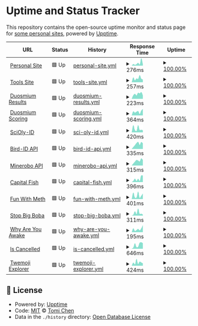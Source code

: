 # Uptime and Status Tracker

This repository contains the open-source uptime monitor and status page for [some personal sites](https://tomichen.com/), powered by [Upptime](https://github.com/upptime/upptime).

<!--start: status pages-->
<!-- This summary is generated by Upptime (https://github.com/upptime/upptime) -->
<!-- Do not edit this manually, your changes will be overwritten -->
<!-- prettier-ignore -->
| URL | Status | History | Response Time | Uptime |
| --- | ------ | ------- | ------------- | ------ |
| <img alt="" src="https://icons.duckduckgo.com/ip3/tomichen.com.ico" height="13"> [Personal Site](https://tomichen.com/) | 🟩 Up | [personal-site.yml](https://github.com/tctree333/status/commits/HEAD/history/personal-site.yml) | <details><summary><img alt="Response time graph" src="./graphs/personal-site/response-time-week.png" height="20"> 276ms</summary><br><a href="https://status.tomichen.com/history/personal-site"><img alt="Response time 179" src="https://img.shields.io/endpoint?url=https%3A%2F%2Fraw.githubusercontent.com%2Ftctree333%2Fstatus%2FHEAD%2Fapi%2Fpersonal-site%2Fresponse-time.json"></a><br><a href="https://status.tomichen.com/history/personal-site"><img alt="24-hour response time 160" src="https://img.shields.io/endpoint?url=https%3A%2F%2Fraw.githubusercontent.com%2Ftctree333%2Fstatus%2FHEAD%2Fapi%2Fpersonal-site%2Fresponse-time-day.json"></a><br><a href="https://status.tomichen.com/history/personal-site"><img alt="7-day response time 276" src="https://img.shields.io/endpoint?url=https%3A%2F%2Fraw.githubusercontent.com%2Ftctree333%2Fstatus%2FHEAD%2Fapi%2Fpersonal-site%2Fresponse-time-week.json"></a><br><a href="https://status.tomichen.com/history/personal-site"><img alt="30-day response time 195" src="https://img.shields.io/endpoint?url=https%3A%2F%2Fraw.githubusercontent.com%2Ftctree333%2Fstatus%2FHEAD%2Fapi%2Fpersonal-site%2Fresponse-time-month.json"></a><br><a href="https://status.tomichen.com/history/personal-site"><img alt="1-year response time 185" src="https://img.shields.io/endpoint?url=https%3A%2F%2Fraw.githubusercontent.com%2Ftctree333%2Fstatus%2FHEAD%2Fapi%2Fpersonal-site%2Fresponse-time-year.json"></a></details> | <details><summary><a href="https://status.tomichen.com/history/personal-site">100.00%</a></summary><a href="https://status.tomichen.com/history/personal-site"><img alt="All-time uptime 97.95%" src="https://img.shields.io/endpoint?url=https%3A%2F%2Fraw.githubusercontent.com%2Ftctree333%2Fstatus%2FHEAD%2Fapi%2Fpersonal-site%2Fuptime.json"></a><br><a href="https://status.tomichen.com/history/personal-site"><img alt="24-hour uptime 100.00%" src="https://img.shields.io/endpoint?url=https%3A%2F%2Fraw.githubusercontent.com%2Ftctree333%2Fstatus%2FHEAD%2Fapi%2Fpersonal-site%2Fuptime-day.json"></a><br><a href="https://status.tomichen.com/history/personal-site"><img alt="7-day uptime 100.00%" src="https://img.shields.io/endpoint?url=https%3A%2F%2Fraw.githubusercontent.com%2Ftctree333%2Fstatus%2FHEAD%2Fapi%2Fpersonal-site%2Fuptime-week.json"></a><br><a href="https://status.tomichen.com/history/personal-site"><img alt="30-day uptime 100.00%" src="https://img.shields.io/endpoint?url=https%3A%2F%2Fraw.githubusercontent.com%2Ftctree333%2Fstatus%2FHEAD%2Fapi%2Fpersonal-site%2Fuptime-month.json"></a><br><a href="https://status.tomichen.com/history/personal-site"><img alt="1-year uptime 99.99%" src="https://img.shields.io/endpoint?url=https%3A%2F%2Fraw.githubusercontent.com%2Ftctree333%2Fstatus%2FHEAD%2Fapi%2Fpersonal-site%2Fuptime-year.json"></a></details>
| <img alt="" src="https://icons.duckduckgo.com/ip3/tools.tomichen.com.ico" height="13"> [Tools Site](https://tools.tomichen.com/) | 🟩 Up | [tools-site.yml](https://github.com/tctree333/status/commits/HEAD/history/tools-site.yml) | <details><summary><img alt="Response time graph" src="./graphs/tools-site/response-time-week.png" height="20"> 257ms</summary><br><a href="https://status.tomichen.com/history/tools-site"><img alt="Response time 249" src="https://img.shields.io/endpoint?url=https%3A%2F%2Fraw.githubusercontent.com%2Ftctree333%2Fstatus%2FHEAD%2Fapi%2Ftools-site%2Fresponse-time.json"></a><br><a href="https://status.tomichen.com/history/tools-site"><img alt="24-hour response time 181" src="https://img.shields.io/endpoint?url=https%3A%2F%2Fraw.githubusercontent.com%2Ftctree333%2Fstatus%2FHEAD%2Fapi%2Ftools-site%2Fresponse-time-day.json"></a><br><a href="https://status.tomichen.com/history/tools-site"><img alt="7-day response time 257" src="https://img.shields.io/endpoint?url=https%3A%2F%2Fraw.githubusercontent.com%2Ftctree333%2Fstatus%2FHEAD%2Fapi%2Ftools-site%2Fresponse-time-week.json"></a><br><a href="https://status.tomichen.com/history/tools-site"><img alt="30-day response time 254" src="https://img.shields.io/endpoint?url=https%3A%2F%2Fraw.githubusercontent.com%2Ftctree333%2Fstatus%2FHEAD%2Fapi%2Ftools-site%2Fresponse-time-month.json"></a><br><a href="https://status.tomichen.com/history/tools-site"><img alt="1-year response time 248" src="https://img.shields.io/endpoint?url=https%3A%2F%2Fraw.githubusercontent.com%2Ftctree333%2Fstatus%2FHEAD%2Fapi%2Ftools-site%2Fresponse-time-year.json"></a></details> | <details><summary><a href="https://status.tomichen.com/history/tools-site">100.00%</a></summary><a href="https://status.tomichen.com/history/tools-site"><img alt="All-time uptime 98.69%" src="https://img.shields.io/endpoint?url=https%3A%2F%2Fraw.githubusercontent.com%2Ftctree333%2Fstatus%2FHEAD%2Fapi%2Ftools-site%2Fuptime.json"></a><br><a href="https://status.tomichen.com/history/tools-site"><img alt="24-hour uptime 100.00%" src="https://img.shields.io/endpoint?url=https%3A%2F%2Fraw.githubusercontent.com%2Ftctree333%2Fstatus%2FHEAD%2Fapi%2Ftools-site%2Fuptime-day.json"></a><br><a href="https://status.tomichen.com/history/tools-site"><img alt="7-day uptime 100.00%" src="https://img.shields.io/endpoint?url=https%3A%2F%2Fraw.githubusercontent.com%2Ftctree333%2Fstatus%2FHEAD%2Fapi%2Ftools-site%2Fuptime-week.json"></a><br><a href="https://status.tomichen.com/history/tools-site"><img alt="30-day uptime 100.00%" src="https://img.shields.io/endpoint?url=https%3A%2F%2Fraw.githubusercontent.com%2Ftctree333%2Fstatus%2FHEAD%2Fapi%2Ftools-site%2Fuptime-month.json"></a><br><a href="https://status.tomichen.com/history/tools-site"><img alt="1-year uptime 99.98%" src="https://img.shields.io/endpoint?url=https%3A%2F%2Fraw.githubusercontent.com%2Ftctree333%2Fstatus%2FHEAD%2Fapi%2Ftools-site%2Fuptime-year.json"></a></details>
| <img alt="" src="https://icons.duckduckgo.com/ip3/www.duosmium.org.ico" height="13"> [Duosmium Results](https://www.duosmium.org/results/) | 🟩 Up | [duosmium-results.yml](https://github.com/tctree333/status/commits/HEAD/history/duosmium-results.yml) | <details><summary><img alt="Response time graph" src="./graphs/duosmium-results/response-time-week.png" height="20"> 223ms</summary><br><a href="https://status.tomichen.com/history/duosmium-results"><img alt="Response time 257" src="https://img.shields.io/endpoint?url=https%3A%2F%2Fraw.githubusercontent.com%2Ftctree333%2Fstatus%2FHEAD%2Fapi%2Fduosmium-results%2Fresponse-time.json"></a><br><a href="https://status.tomichen.com/history/duosmium-results"><img alt="24-hour response time 157" src="https://img.shields.io/endpoint?url=https%3A%2F%2Fraw.githubusercontent.com%2Ftctree333%2Fstatus%2FHEAD%2Fapi%2Fduosmium-results%2Fresponse-time-day.json"></a><br><a href="https://status.tomichen.com/history/duosmium-results"><img alt="7-day response time 223" src="https://img.shields.io/endpoint?url=https%3A%2F%2Fraw.githubusercontent.com%2Ftctree333%2Fstatus%2FHEAD%2Fapi%2Fduosmium-results%2Fresponse-time-week.json"></a><br><a href="https://status.tomichen.com/history/duosmium-results"><img alt="30-day response time 219" src="https://img.shields.io/endpoint?url=https%3A%2F%2Fraw.githubusercontent.com%2Ftctree333%2Fstatus%2FHEAD%2Fapi%2Fduosmium-results%2Fresponse-time-month.json"></a><br><a href="https://status.tomichen.com/history/duosmium-results"><img alt="1-year response time 260" src="https://img.shields.io/endpoint?url=https%3A%2F%2Fraw.githubusercontent.com%2Ftctree333%2Fstatus%2FHEAD%2Fapi%2Fduosmium-results%2Fresponse-time-year.json"></a></details> | <details><summary><a href="https://status.tomichen.com/history/duosmium-results">100.00%</a></summary><a href="https://status.tomichen.com/history/duosmium-results"><img alt="All-time uptime 97.94%" src="https://img.shields.io/endpoint?url=https%3A%2F%2Fraw.githubusercontent.com%2Ftctree333%2Fstatus%2FHEAD%2Fapi%2Fduosmium-results%2Fuptime.json"></a><br><a href="https://status.tomichen.com/history/duosmium-results"><img alt="24-hour uptime 100.00%" src="https://img.shields.io/endpoint?url=https%3A%2F%2Fraw.githubusercontent.com%2Ftctree333%2Fstatus%2FHEAD%2Fapi%2Fduosmium-results%2Fuptime-day.json"></a><br><a href="https://status.tomichen.com/history/duosmium-results"><img alt="7-day uptime 100.00%" src="https://img.shields.io/endpoint?url=https%3A%2F%2Fraw.githubusercontent.com%2Ftctree333%2Fstatus%2FHEAD%2Fapi%2Fduosmium-results%2Fuptime-week.json"></a><br><a href="https://status.tomichen.com/history/duosmium-results"><img alt="30-day uptime 100.00%" src="https://img.shields.io/endpoint?url=https%3A%2F%2Fraw.githubusercontent.com%2Ftctree333%2Fstatus%2FHEAD%2Fapi%2Fduosmium-results%2Fuptime-month.json"></a><br><a href="https://status.tomichen.com/history/duosmium-results"><img alt="1-year uptime 100.00%" src="https://img.shields.io/endpoint?url=https%3A%2F%2Fraw.githubusercontent.com%2Ftctree333%2Fstatus%2FHEAD%2Fapi%2Fduosmium-results%2Fuptime-year.json"></a></details>
| <img alt="" src="https://icons.duckduckgo.com/ip3/scoring.duosmium.org.ico" height="13"> [Duosmium Scoring](https://scoring.duosmium.org/) | 🟩 Up | [duosmium-scoring.yml](https://github.com/tctree333/status/commits/HEAD/history/duosmium-scoring.yml) | <details><summary><img alt="Response time graph" src="./graphs/duosmium-scoring/response-time-week.png" height="20"> 364ms</summary><br><a href="https://status.tomichen.com/history/duosmium-scoring"><img alt="Response time 386" src="https://img.shields.io/endpoint?url=https%3A%2F%2Fraw.githubusercontent.com%2Ftctree333%2Fstatus%2FHEAD%2Fapi%2Fduosmium-scoring%2Fresponse-time.json"></a><br><a href="https://status.tomichen.com/history/duosmium-scoring"><img alt="24-hour response time 612" src="https://img.shields.io/endpoint?url=https%3A%2F%2Fraw.githubusercontent.com%2Ftctree333%2Fstatus%2FHEAD%2Fapi%2Fduosmium-scoring%2Fresponse-time-day.json"></a><br><a href="https://status.tomichen.com/history/duosmium-scoring"><img alt="7-day response time 364" src="https://img.shields.io/endpoint?url=https%3A%2F%2Fraw.githubusercontent.com%2Ftctree333%2Fstatus%2FHEAD%2Fapi%2Fduosmium-scoring%2Fresponse-time-week.json"></a><br><a href="https://status.tomichen.com/history/duosmium-scoring"><img alt="30-day response time 324" src="https://img.shields.io/endpoint?url=https%3A%2F%2Fraw.githubusercontent.com%2Ftctree333%2Fstatus%2FHEAD%2Fapi%2Fduosmium-scoring%2Fresponse-time-month.json"></a><br><a href="https://status.tomichen.com/history/duosmium-scoring"><img alt="1-year response time 386" src="https://img.shields.io/endpoint?url=https%3A%2F%2Fraw.githubusercontent.com%2Ftctree333%2Fstatus%2FHEAD%2Fapi%2Fduosmium-scoring%2Fresponse-time-year.json"></a></details> | <details><summary><a href="https://status.tomichen.com/history/duosmium-scoring">100.00%</a></summary><a href="https://status.tomichen.com/history/duosmium-scoring"><img alt="All-time uptime 99.99%" src="https://img.shields.io/endpoint?url=https%3A%2F%2Fraw.githubusercontent.com%2Ftctree333%2Fstatus%2FHEAD%2Fapi%2Fduosmium-scoring%2Fuptime.json"></a><br><a href="https://status.tomichen.com/history/duosmium-scoring"><img alt="24-hour uptime 100.00%" src="https://img.shields.io/endpoint?url=https%3A%2F%2Fraw.githubusercontent.com%2Ftctree333%2Fstatus%2FHEAD%2Fapi%2Fduosmium-scoring%2Fuptime-day.json"></a><br><a href="https://status.tomichen.com/history/duosmium-scoring"><img alt="7-day uptime 100.00%" src="https://img.shields.io/endpoint?url=https%3A%2F%2Fraw.githubusercontent.com%2Ftctree333%2Fstatus%2FHEAD%2Fapi%2Fduosmium-scoring%2Fuptime-week.json"></a><br><a href="https://status.tomichen.com/history/duosmium-scoring"><img alt="30-day uptime 100.00%" src="https://img.shields.io/endpoint?url=https%3A%2F%2Fraw.githubusercontent.com%2Ftctree333%2Fstatus%2FHEAD%2Fapi%2Fduosmium-scoring%2Fuptime-month.json"></a><br><a href="https://status.tomichen.com/history/duosmium-scoring"><img alt="1-year uptime 99.99%" src="https://img.shields.io/endpoint?url=https%3A%2F%2Fraw.githubusercontent.com%2Ftctree333%2Fstatus%2FHEAD%2Fapi%2Fduosmium-scoring%2Fuptime-year.json"></a></details>
| <img alt="" src="https://icons.duckduckgo.com/ip3/sciolyid.org.ico" height="13"> [SciOly-ID](https://sciolyid.org/) | 🟩 Up | [sci-oly-id.yml](https://github.com/tctree333/status/commits/HEAD/history/sci-oly-id.yml) | <details><summary><img alt="Response time graph" src="./graphs/sci-oly-id/response-time-week.png" height="20"> 420ms</summary><br><a href="https://status.tomichen.com/history/sci-oly-id"><img alt="Response time 292" src="https://img.shields.io/endpoint?url=https%3A%2F%2Fraw.githubusercontent.com%2Ftctree333%2Fstatus%2FHEAD%2Fapi%2Fsci-oly-id%2Fresponse-time.json"></a><br><a href="https://status.tomichen.com/history/sci-oly-id"><img alt="24-hour response time 248" src="https://img.shields.io/endpoint?url=https%3A%2F%2Fraw.githubusercontent.com%2Ftctree333%2Fstatus%2FHEAD%2Fapi%2Fsci-oly-id%2Fresponse-time-day.json"></a><br><a href="https://status.tomichen.com/history/sci-oly-id"><img alt="7-day response time 420" src="https://img.shields.io/endpoint?url=https%3A%2F%2Fraw.githubusercontent.com%2Ftctree333%2Fstatus%2FHEAD%2Fapi%2Fsci-oly-id%2Fresponse-time-week.json"></a><br><a href="https://status.tomichen.com/history/sci-oly-id"><img alt="30-day response time 312" src="https://img.shields.io/endpoint?url=https%3A%2F%2Fraw.githubusercontent.com%2Ftctree333%2Fstatus%2FHEAD%2Fapi%2Fsci-oly-id%2Fresponse-time-month.json"></a><br><a href="https://status.tomichen.com/history/sci-oly-id"><img alt="1-year response time 294" src="https://img.shields.io/endpoint?url=https%3A%2F%2Fraw.githubusercontent.com%2Ftctree333%2Fstatus%2FHEAD%2Fapi%2Fsci-oly-id%2Fresponse-time-year.json"></a></details> | <details><summary><a href="https://status.tomichen.com/history/sci-oly-id">100.00%</a></summary><a href="https://status.tomichen.com/history/sci-oly-id"><img alt="All-time uptime 98.98%" src="https://img.shields.io/endpoint?url=https%3A%2F%2Fraw.githubusercontent.com%2Ftctree333%2Fstatus%2FHEAD%2Fapi%2Fsci-oly-id%2Fuptime.json"></a><br><a href="https://status.tomichen.com/history/sci-oly-id"><img alt="24-hour uptime 100.00%" src="https://img.shields.io/endpoint?url=https%3A%2F%2Fraw.githubusercontent.com%2Ftctree333%2Fstatus%2FHEAD%2Fapi%2Fsci-oly-id%2Fuptime-day.json"></a><br><a href="https://status.tomichen.com/history/sci-oly-id"><img alt="7-day uptime 100.00%" src="https://img.shields.io/endpoint?url=https%3A%2F%2Fraw.githubusercontent.com%2Ftctree333%2Fstatus%2FHEAD%2Fapi%2Fsci-oly-id%2Fuptime-week.json"></a><br><a href="https://status.tomichen.com/history/sci-oly-id"><img alt="30-day uptime 100.00%" src="https://img.shields.io/endpoint?url=https%3A%2F%2Fraw.githubusercontent.com%2Ftctree333%2Fstatus%2FHEAD%2Fapi%2Fsci-oly-id%2Fuptime-month.json"></a><br><a href="https://status.tomichen.com/history/sci-oly-id"><img alt="1-year uptime 100.00%" src="https://img.shields.io/endpoint?url=https%3A%2F%2Fraw.githubusercontent.com%2Ftctree333%2Fstatus%2FHEAD%2Fapi%2Fsci-oly-id%2Fuptime-year.json"></a></details>
| <img alt="" src="https://icons.duckduckgo.com/ip3/orni-api.sciolyid.org.ico" height="13"> [Bird-ID API](https://orni-api.sciolyid.org/) | 🟩 Up | [bird-id-api.yml](https://github.com/tctree333/status/commits/HEAD/history/bird-id-api.yml) | <details><summary><img alt="Response time graph" src="./graphs/bird-id-api/response-time-week.png" height="20"> 335ms</summary><br><a href="https://status.tomichen.com/history/bird-id-api"><img alt="Response time 273" src="https://img.shields.io/endpoint?url=https%3A%2F%2Fraw.githubusercontent.com%2Ftctree333%2Fstatus%2FHEAD%2Fapi%2Fbird-id-api%2Fresponse-time.json"></a><br><a href="https://status.tomichen.com/history/bird-id-api"><img alt="24-hour response time 377" src="https://img.shields.io/endpoint?url=https%3A%2F%2Fraw.githubusercontent.com%2Ftctree333%2Fstatus%2FHEAD%2Fapi%2Fbird-id-api%2Fresponse-time-day.json"></a><br><a href="https://status.tomichen.com/history/bird-id-api"><img alt="7-day response time 335" src="https://img.shields.io/endpoint?url=https%3A%2F%2Fraw.githubusercontent.com%2Ftctree333%2Fstatus%2FHEAD%2Fapi%2Fbird-id-api%2Fresponse-time-week.json"></a><br><a href="https://status.tomichen.com/history/bird-id-api"><img alt="30-day response time 303" src="https://img.shields.io/endpoint?url=https%3A%2F%2Fraw.githubusercontent.com%2Ftctree333%2Fstatus%2FHEAD%2Fapi%2Fbird-id-api%2Fresponse-time-month.json"></a><br><a href="https://status.tomichen.com/history/bird-id-api"><img alt="1-year response time 277" src="https://img.shields.io/endpoint?url=https%3A%2F%2Fraw.githubusercontent.com%2Ftctree333%2Fstatus%2FHEAD%2Fapi%2Fbird-id-api%2Fresponse-time-year.json"></a></details> | <details><summary><a href="https://status.tomichen.com/history/bird-id-api">100.00%</a></summary><a href="https://status.tomichen.com/history/bird-id-api"><img alt="All-time uptime 99.98%" src="https://img.shields.io/endpoint?url=https%3A%2F%2Fraw.githubusercontent.com%2Ftctree333%2Fstatus%2FHEAD%2Fapi%2Fbird-id-api%2Fuptime.json"></a><br><a href="https://status.tomichen.com/history/bird-id-api"><img alt="24-hour uptime 100.00%" src="https://img.shields.io/endpoint?url=https%3A%2F%2Fraw.githubusercontent.com%2Ftctree333%2Fstatus%2FHEAD%2Fapi%2Fbird-id-api%2Fuptime-day.json"></a><br><a href="https://status.tomichen.com/history/bird-id-api"><img alt="7-day uptime 100.00%" src="https://img.shields.io/endpoint?url=https%3A%2F%2Fraw.githubusercontent.com%2Ftctree333%2Fstatus%2FHEAD%2Fapi%2Fbird-id-api%2Fuptime-week.json"></a><br><a href="https://status.tomichen.com/history/bird-id-api"><img alt="30-day uptime 100.00%" src="https://img.shields.io/endpoint?url=https%3A%2F%2Fraw.githubusercontent.com%2Ftctree333%2Fstatus%2FHEAD%2Fapi%2Fbird-id-api%2Fuptime-month.json"></a><br><a href="https://status.tomichen.com/history/bird-id-api"><img alt="1-year uptime 100.00%" src="https://img.shields.io/endpoint?url=https%3A%2F%2Fraw.githubusercontent.com%2Ftctree333%2Fstatus%2FHEAD%2Fapi%2Fbird-id-api%2Fuptime-year.json"></a></details>
| <img alt="" src="https://icons.duckduckgo.com/ip3/minerobo.sciolyid.org.ico" height="13"> [Minerobo API](https://minerobo.sciolyid.org/) | 🟩 Up | [minerobo-api.yml](https://github.com/tctree333/status/commits/HEAD/history/minerobo-api.yml) | <details><summary><img alt="Response time graph" src="./graphs/minerobo-api/response-time-week.png" height="20"> 315ms</summary><br><a href="https://status.tomichen.com/history/minerobo-api"><img alt="Response time 262" src="https://img.shields.io/endpoint?url=https%3A%2F%2Fraw.githubusercontent.com%2Ftctree333%2Fstatus%2FHEAD%2Fapi%2Fminerobo-api%2Fresponse-time.json"></a><br><a href="https://status.tomichen.com/history/minerobo-api"><img alt="24-hour response time 374" src="https://img.shields.io/endpoint?url=https%3A%2F%2Fraw.githubusercontent.com%2Ftctree333%2Fstatus%2FHEAD%2Fapi%2Fminerobo-api%2Fresponse-time-day.json"></a><br><a href="https://status.tomichen.com/history/minerobo-api"><img alt="7-day response time 315" src="https://img.shields.io/endpoint?url=https%3A%2F%2Fraw.githubusercontent.com%2Ftctree333%2Fstatus%2FHEAD%2Fapi%2Fminerobo-api%2Fresponse-time-week.json"></a><br><a href="https://status.tomichen.com/history/minerobo-api"><img alt="30-day response time 295" src="https://img.shields.io/endpoint?url=https%3A%2F%2Fraw.githubusercontent.com%2Ftctree333%2Fstatus%2FHEAD%2Fapi%2Fminerobo-api%2Fresponse-time-month.json"></a><br><a href="https://status.tomichen.com/history/minerobo-api"><img alt="1-year response time 271" src="https://img.shields.io/endpoint?url=https%3A%2F%2Fraw.githubusercontent.com%2Ftctree333%2Fstatus%2FHEAD%2Fapi%2Fminerobo-api%2Fresponse-time-year.json"></a></details> | <details><summary><a href="https://status.tomichen.com/history/minerobo-api">100.00%</a></summary><a href="https://status.tomichen.com/history/minerobo-api"><img alt="All-time uptime 99.98%" src="https://img.shields.io/endpoint?url=https%3A%2F%2Fraw.githubusercontent.com%2Ftctree333%2Fstatus%2FHEAD%2Fapi%2Fminerobo-api%2Fuptime.json"></a><br><a href="https://status.tomichen.com/history/minerobo-api"><img alt="24-hour uptime 100.00%" src="https://img.shields.io/endpoint?url=https%3A%2F%2Fraw.githubusercontent.com%2Ftctree333%2Fstatus%2FHEAD%2Fapi%2Fminerobo-api%2Fuptime-day.json"></a><br><a href="https://status.tomichen.com/history/minerobo-api"><img alt="7-day uptime 100.00%" src="https://img.shields.io/endpoint?url=https%3A%2F%2Fraw.githubusercontent.com%2Ftctree333%2Fstatus%2FHEAD%2Fapi%2Fminerobo-api%2Fuptime-week.json"></a><br><a href="https://status.tomichen.com/history/minerobo-api"><img alt="30-day uptime 100.00%" src="https://img.shields.io/endpoint?url=https%3A%2F%2Fraw.githubusercontent.com%2Ftctree333%2Fstatus%2FHEAD%2Fapi%2Fminerobo-api%2Fuptime-month.json"></a><br><a href="https://status.tomichen.com/history/minerobo-api"><img alt="1-year uptime 100.00%" src="https://img.shields.io/endpoint?url=https%3A%2F%2Fraw.githubusercontent.com%2Ftctree333%2Fstatus%2FHEAD%2Fapi%2Fminerobo-api%2Fuptime-year.json"></a></details>
| <img alt="" src="https://icons.duckduckgo.com/ip3/capitalfish.tomichen.com.ico" height="13"> [Capital Fish](https://capitalfish.tomichen.com/) | 🟩 Up | [capital-fish.yml](https://github.com/tctree333/status/commits/HEAD/history/capital-fish.yml) | <details><summary><img alt="Response time graph" src="./graphs/capital-fish/response-time-week.png" height="20"> 396ms</summary><br><a href="https://status.tomichen.com/history/capital-fish"><img alt="Response time 248" src="https://img.shields.io/endpoint?url=https%3A%2F%2Fraw.githubusercontent.com%2Ftctree333%2Fstatus%2FHEAD%2Fapi%2Fcapital-fish%2Fresponse-time.json"></a><br><a href="https://status.tomichen.com/history/capital-fish"><img alt="24-hour response time 801" src="https://img.shields.io/endpoint?url=https%3A%2F%2Fraw.githubusercontent.com%2Ftctree333%2Fstatus%2FHEAD%2Fapi%2Fcapital-fish%2Fresponse-time-day.json"></a><br><a href="https://status.tomichen.com/history/capital-fish"><img alt="7-day response time 396" src="https://img.shields.io/endpoint?url=https%3A%2F%2Fraw.githubusercontent.com%2Ftctree333%2Fstatus%2FHEAD%2Fapi%2Fcapital-fish%2Fresponse-time-week.json"></a><br><a href="https://status.tomichen.com/history/capital-fish"><img alt="30-day response time 273" src="https://img.shields.io/endpoint?url=https%3A%2F%2Fraw.githubusercontent.com%2Ftctree333%2Fstatus%2FHEAD%2Fapi%2Fcapital-fish%2Fresponse-time-month.json"></a><br><a href="https://status.tomichen.com/history/capital-fish"><img alt="1-year response time 254" src="https://img.shields.io/endpoint?url=https%3A%2F%2Fraw.githubusercontent.com%2Ftctree333%2Fstatus%2FHEAD%2Fapi%2Fcapital-fish%2Fresponse-time-year.json"></a></details> | <details><summary><a href="https://status.tomichen.com/history/capital-fish">100.00%</a></summary><a href="https://status.tomichen.com/history/capital-fish"><img alt="All-time uptime 98.99%" src="https://img.shields.io/endpoint?url=https%3A%2F%2Fraw.githubusercontent.com%2Ftctree333%2Fstatus%2FHEAD%2Fapi%2Fcapital-fish%2Fuptime.json"></a><br><a href="https://status.tomichen.com/history/capital-fish"><img alt="24-hour uptime 100.00%" src="https://img.shields.io/endpoint?url=https%3A%2F%2Fraw.githubusercontent.com%2Ftctree333%2Fstatus%2FHEAD%2Fapi%2Fcapital-fish%2Fuptime-day.json"></a><br><a href="https://status.tomichen.com/history/capital-fish"><img alt="7-day uptime 100.00%" src="https://img.shields.io/endpoint?url=https%3A%2F%2Fraw.githubusercontent.com%2Ftctree333%2Fstatus%2FHEAD%2Fapi%2Fcapital-fish%2Fuptime-week.json"></a><br><a href="https://status.tomichen.com/history/capital-fish"><img alt="30-day uptime 100.00%" src="https://img.shields.io/endpoint?url=https%3A%2F%2Fraw.githubusercontent.com%2Ftctree333%2Fstatus%2FHEAD%2Fapi%2Fcapital-fish%2Fuptime-month.json"></a><br><a href="https://status.tomichen.com/history/capital-fish"><img alt="1-year uptime 99.99%" src="https://img.shields.io/endpoint?url=https%3A%2F%2Fraw.githubusercontent.com%2Ftctree333%2Fstatus%2FHEAD%2Fapi%2Fcapital-fish%2Fuptime-year.json"></a></details>
| <img alt="" src="https://icons.duckduckgo.com/ip3/funwithmeth.com.ico" height="13"> [Fun With Meth](https://funwithmeth.com/) | 🟩 Up | [fun-with-meth.yml](https://github.com/tctree333/status/commits/HEAD/history/fun-with-meth.yml) | <details><summary><img alt="Response time graph" src="./graphs/fun-with-meth/response-time-week.png" height="20"> 401ms</summary><br><a href="https://status.tomichen.com/history/fun-with-meth"><img alt="Response time 196" src="https://img.shields.io/endpoint?url=https%3A%2F%2Fraw.githubusercontent.com%2Ftctree333%2Fstatus%2FHEAD%2Fapi%2Ffun-with-meth%2Fresponse-time.json"></a><br><a href="https://status.tomichen.com/history/fun-with-meth"><img alt="24-hour response time 587" src="https://img.shields.io/endpoint?url=https%3A%2F%2Fraw.githubusercontent.com%2Ftctree333%2Fstatus%2FHEAD%2Fapi%2Ffun-with-meth%2Fresponse-time-day.json"></a><br><a href="https://status.tomichen.com/history/fun-with-meth"><img alt="7-day response time 401" src="https://img.shields.io/endpoint?url=https%3A%2F%2Fraw.githubusercontent.com%2Ftctree333%2Fstatus%2FHEAD%2Fapi%2Ffun-with-meth%2Fresponse-time-week.json"></a><br><a href="https://status.tomichen.com/history/fun-with-meth"><img alt="30-day response time 250" src="https://img.shields.io/endpoint?url=https%3A%2F%2Fraw.githubusercontent.com%2Ftctree333%2Fstatus%2FHEAD%2Fapi%2Ffun-with-meth%2Fresponse-time-month.json"></a><br><a href="https://status.tomichen.com/history/fun-with-meth"><img alt="1-year response time 199" src="https://img.shields.io/endpoint?url=https%3A%2F%2Fraw.githubusercontent.com%2Ftctree333%2Fstatus%2FHEAD%2Fapi%2Ffun-with-meth%2Fresponse-time-year.json"></a></details> | <details><summary><a href="https://status.tomichen.com/history/fun-with-meth">100.00%</a></summary><a href="https://status.tomichen.com/history/fun-with-meth"><img alt="All-time uptime 99.97%" src="https://img.shields.io/endpoint?url=https%3A%2F%2Fraw.githubusercontent.com%2Ftctree333%2Fstatus%2FHEAD%2Fapi%2Ffun-with-meth%2Fuptime.json"></a><br><a href="https://status.tomichen.com/history/fun-with-meth"><img alt="24-hour uptime 100.00%" src="https://img.shields.io/endpoint?url=https%3A%2F%2Fraw.githubusercontent.com%2Ftctree333%2Fstatus%2FHEAD%2Fapi%2Ffun-with-meth%2Fuptime-day.json"></a><br><a href="https://status.tomichen.com/history/fun-with-meth"><img alt="7-day uptime 100.00%" src="https://img.shields.io/endpoint?url=https%3A%2F%2Fraw.githubusercontent.com%2Ftctree333%2Fstatus%2FHEAD%2Fapi%2Ffun-with-meth%2Fuptime-week.json"></a><br><a href="https://status.tomichen.com/history/fun-with-meth"><img alt="30-day uptime 100.00%" src="https://img.shields.io/endpoint?url=https%3A%2F%2Fraw.githubusercontent.com%2Ftctree333%2Fstatus%2FHEAD%2Fapi%2Ffun-with-meth%2Fuptime-month.json"></a><br><a href="https://status.tomichen.com/history/fun-with-meth"><img alt="1-year uptime 99.99%" src="https://img.shields.io/endpoint?url=https%3A%2F%2Fraw.githubusercontent.com%2Ftctree333%2Fstatus%2FHEAD%2Fapi%2Ffun-with-meth%2Fuptime-year.json"></a></details>
| <img alt="" src="https://icons.duckduckgo.com/ip3/stopbigboba.com.ico" height="13"> [Stop Big Boba](https://stopbigboba.com/) | 🟩 Up | [stop-big-boba.yml](https://github.com/tctree333/status/commits/HEAD/history/stop-big-boba.yml) | <details><summary><img alt="Response time graph" src="./graphs/stop-big-boba/response-time-week.png" height="20"> 311ms</summary><br><a href="https://status.tomichen.com/history/stop-big-boba"><img alt="Response time 225" src="https://img.shields.io/endpoint?url=https%3A%2F%2Fraw.githubusercontent.com%2Ftctree333%2Fstatus%2FHEAD%2Fapi%2Fstop-big-boba%2Fresponse-time.json"></a><br><a href="https://status.tomichen.com/history/stop-big-boba"><img alt="24-hour response time 132" src="https://img.shields.io/endpoint?url=https%3A%2F%2Fraw.githubusercontent.com%2Ftctree333%2Fstatus%2FHEAD%2Fapi%2Fstop-big-boba%2Fresponse-time-day.json"></a><br><a href="https://status.tomichen.com/history/stop-big-boba"><img alt="7-day response time 311" src="https://img.shields.io/endpoint?url=https%3A%2F%2Fraw.githubusercontent.com%2Ftctree333%2Fstatus%2FHEAD%2Fapi%2Fstop-big-boba%2Fresponse-time-week.json"></a><br><a href="https://status.tomichen.com/history/stop-big-boba"><img alt="30-day response time 224" src="https://img.shields.io/endpoint?url=https%3A%2F%2Fraw.githubusercontent.com%2Ftctree333%2Fstatus%2FHEAD%2Fapi%2Fstop-big-boba%2Fresponse-time-month.json"></a><br><a href="https://status.tomichen.com/history/stop-big-boba"><img alt="1-year response time 241" src="https://img.shields.io/endpoint?url=https%3A%2F%2Fraw.githubusercontent.com%2Ftctree333%2Fstatus%2FHEAD%2Fapi%2Fstop-big-boba%2Fresponse-time-year.json"></a></details> | <details><summary><a href="https://status.tomichen.com/history/stop-big-boba">100.00%</a></summary><a href="https://status.tomichen.com/history/stop-big-boba"><img alt="All-time uptime 97.95%" src="https://img.shields.io/endpoint?url=https%3A%2F%2Fraw.githubusercontent.com%2Ftctree333%2Fstatus%2FHEAD%2Fapi%2Fstop-big-boba%2Fuptime.json"></a><br><a href="https://status.tomichen.com/history/stop-big-boba"><img alt="24-hour uptime 100.00%" src="https://img.shields.io/endpoint?url=https%3A%2F%2Fraw.githubusercontent.com%2Ftctree333%2Fstatus%2FHEAD%2Fapi%2Fstop-big-boba%2Fuptime-day.json"></a><br><a href="https://status.tomichen.com/history/stop-big-boba"><img alt="7-day uptime 100.00%" src="https://img.shields.io/endpoint?url=https%3A%2F%2Fraw.githubusercontent.com%2Ftctree333%2Fstatus%2FHEAD%2Fapi%2Fstop-big-boba%2Fuptime-week.json"></a><br><a href="https://status.tomichen.com/history/stop-big-boba"><img alt="30-day uptime 100.00%" src="https://img.shields.io/endpoint?url=https%3A%2F%2Fraw.githubusercontent.com%2Ftctree333%2Fstatus%2FHEAD%2Fapi%2Fstop-big-boba%2Fuptime-month.json"></a><br><a href="https://status.tomichen.com/history/stop-big-boba"><img alt="1-year uptime 99.99%" src="https://img.shields.io/endpoint?url=https%3A%2F%2Fraw.githubusercontent.com%2Ftctree333%2Fstatus%2FHEAD%2Fapi%2Fstop-big-boba%2Fuptime-year.json"></a></details>
| <img alt="" src="https://icons.duckduckgo.com/ip3/whyareyouawake.com.ico" height="13"> [Why Are You Awake](https://whyareyouawake.com/) | 🟩 Up | [why-are-you-awake.yml](https://github.com/tctree333/status/commits/HEAD/history/why-are-you-awake.yml) | <details><summary><img alt="Response time graph" src="./graphs/why-are-you-awake/response-time-week.png" height="20"> 195ms</summary><br><a href="https://status.tomichen.com/history/why-are-you-awake"><img alt="Response time 174" src="https://img.shields.io/endpoint?url=https%3A%2F%2Fraw.githubusercontent.com%2Ftctree333%2Fstatus%2FHEAD%2Fapi%2Fwhy-are-you-awake%2Fresponse-time.json"></a><br><a href="https://status.tomichen.com/history/why-are-you-awake"><img alt="24-hour response time 422" src="https://img.shields.io/endpoint?url=https%3A%2F%2Fraw.githubusercontent.com%2Ftctree333%2Fstatus%2FHEAD%2Fapi%2Fwhy-are-you-awake%2Fresponse-time-day.json"></a><br><a href="https://status.tomichen.com/history/why-are-you-awake"><img alt="7-day response time 195" src="https://img.shields.io/endpoint?url=https%3A%2F%2Fraw.githubusercontent.com%2Ftctree333%2Fstatus%2FHEAD%2Fapi%2Fwhy-are-you-awake%2Fresponse-time-week.json"></a><br><a href="https://status.tomichen.com/history/why-are-you-awake"><img alt="30-day response time 164" src="https://img.shields.io/endpoint?url=https%3A%2F%2Fraw.githubusercontent.com%2Ftctree333%2Fstatus%2FHEAD%2Fapi%2Fwhy-are-you-awake%2Fresponse-time-month.json"></a><br><a href="https://status.tomichen.com/history/why-are-you-awake"><img alt="1-year response time 179" src="https://img.shields.io/endpoint?url=https%3A%2F%2Fraw.githubusercontent.com%2Ftctree333%2Fstatus%2FHEAD%2Fapi%2Fwhy-are-you-awake%2Fresponse-time-year.json"></a></details> | <details><summary><a href="https://status.tomichen.com/history/why-are-you-awake">100.00%</a></summary><a href="https://status.tomichen.com/history/why-are-you-awake"><img alt="All-time uptime 97.94%" src="https://img.shields.io/endpoint?url=https%3A%2F%2Fraw.githubusercontent.com%2Ftctree333%2Fstatus%2FHEAD%2Fapi%2Fwhy-are-you-awake%2Fuptime.json"></a><br><a href="https://status.tomichen.com/history/why-are-you-awake"><img alt="24-hour uptime 100.00%" src="https://img.shields.io/endpoint?url=https%3A%2F%2Fraw.githubusercontent.com%2Ftctree333%2Fstatus%2FHEAD%2Fapi%2Fwhy-are-you-awake%2Fuptime-day.json"></a><br><a href="https://status.tomichen.com/history/why-are-you-awake"><img alt="7-day uptime 100.00%" src="https://img.shields.io/endpoint?url=https%3A%2F%2Fraw.githubusercontent.com%2Ftctree333%2Fstatus%2FHEAD%2Fapi%2Fwhy-are-you-awake%2Fuptime-week.json"></a><br><a href="https://status.tomichen.com/history/why-are-you-awake"><img alt="30-day uptime 100.00%" src="https://img.shields.io/endpoint?url=https%3A%2F%2Fraw.githubusercontent.com%2Ftctree333%2Fstatus%2FHEAD%2Fapi%2Fwhy-are-you-awake%2Fuptime-month.json"></a><br><a href="https://status.tomichen.com/history/why-are-you-awake"><img alt="1-year uptime 100.00%" src="https://img.shields.io/endpoint?url=https%3A%2F%2Fraw.githubusercontent.com%2Ftctree333%2Fstatus%2FHEAD%2Fapi%2Fwhy-are-you-awake%2Fuptime-year.json"></a></details>
| <img alt="" src="https://icons.duckduckgo.com/ip3/iscancelled.com.ico" height="13"> [Is Cancelled](https://iscancelled.com/) | 🟩 Up | [is-cancelled.yml](https://github.com/tctree333/status/commits/HEAD/history/is-cancelled.yml) | <details><summary><img alt="Response time graph" src="./graphs/is-cancelled/response-time-week.png" height="20"> 646ms</summary><br><a href="https://status.tomichen.com/history/is-cancelled"><img alt="Response time 781" src="https://img.shields.io/endpoint?url=https%3A%2F%2Fraw.githubusercontent.com%2Ftctree333%2Fstatus%2FHEAD%2Fapi%2Fis-cancelled%2Fresponse-time.json"></a><br><a href="https://status.tomichen.com/history/is-cancelled"><img alt="24-hour response time 894" src="https://img.shields.io/endpoint?url=https%3A%2F%2Fraw.githubusercontent.com%2Ftctree333%2Fstatus%2FHEAD%2Fapi%2Fis-cancelled%2Fresponse-time-day.json"></a><br><a href="https://status.tomichen.com/history/is-cancelled"><img alt="7-day response time 646" src="https://img.shields.io/endpoint?url=https%3A%2F%2Fraw.githubusercontent.com%2Ftctree333%2Fstatus%2FHEAD%2Fapi%2Fis-cancelled%2Fresponse-time-week.json"></a><br><a href="https://status.tomichen.com/history/is-cancelled"><img alt="30-day response time 659" src="https://img.shields.io/endpoint?url=https%3A%2F%2Fraw.githubusercontent.com%2Ftctree333%2Fstatus%2FHEAD%2Fapi%2Fis-cancelled%2Fresponse-time-month.json"></a><br><a href="https://status.tomichen.com/history/is-cancelled"><img alt="1-year response time 726" src="https://img.shields.io/endpoint?url=https%3A%2F%2Fraw.githubusercontent.com%2Ftctree333%2Fstatus%2FHEAD%2Fapi%2Fis-cancelled%2Fresponse-time-year.json"></a></details> | <details><summary><a href="https://status.tomichen.com/history/is-cancelled">100.00%</a></summary><a href="https://status.tomichen.com/history/is-cancelled"><img alt="All-time uptime 99.79%" src="https://img.shields.io/endpoint?url=https%3A%2F%2Fraw.githubusercontent.com%2Ftctree333%2Fstatus%2FHEAD%2Fapi%2Fis-cancelled%2Fuptime.json"></a><br><a href="https://status.tomichen.com/history/is-cancelled"><img alt="24-hour uptime 100.00%" src="https://img.shields.io/endpoint?url=https%3A%2F%2Fraw.githubusercontent.com%2Ftctree333%2Fstatus%2FHEAD%2Fapi%2Fis-cancelled%2Fuptime-day.json"></a><br><a href="https://status.tomichen.com/history/is-cancelled"><img alt="7-day uptime 100.00%" src="https://img.shields.io/endpoint?url=https%3A%2F%2Fraw.githubusercontent.com%2Ftctree333%2Fstatus%2FHEAD%2Fapi%2Fis-cancelled%2Fuptime-week.json"></a><br><a href="https://status.tomichen.com/history/is-cancelled"><img alt="30-day uptime 100.00%" src="https://img.shields.io/endpoint?url=https%3A%2F%2Fraw.githubusercontent.com%2Ftctree333%2Fstatus%2FHEAD%2Fapi%2Fis-cancelled%2Fuptime-month.json"></a><br><a href="https://status.tomichen.com/history/is-cancelled"><img alt="1-year uptime 100.00%" src="https://img.shields.io/endpoint?url=https%3A%2F%2Fraw.githubusercontent.com%2Ftctree333%2Fstatus%2FHEAD%2Fapi%2Fis-cancelled%2Fuptime-year.json"></a></details>
| <img alt="" src="https://icons.duckduckgo.com/ip3/twemoji.tomichen.com.ico" height="13"> [Twemoji Explorer](https://twemoji.tomichen.com/) | 🟩 Up | [twemoji-explorer.yml](https://github.com/tctree333/status/commits/HEAD/history/twemoji-explorer.yml) | <details><summary><img alt="Response time graph" src="./graphs/twemoji-explorer/response-time-week.png" height="20"> 424ms</summary><br><a href="https://status.tomichen.com/history/twemoji-explorer"><img alt="Response time 252" src="https://img.shields.io/endpoint?url=https%3A%2F%2Fraw.githubusercontent.com%2Ftctree333%2Fstatus%2FHEAD%2Fapi%2Ftwemoji-explorer%2Fresponse-time.json"></a><br><a href="https://status.tomichen.com/history/twemoji-explorer"><img alt="24-hour response time 318" src="https://img.shields.io/endpoint?url=https%3A%2F%2Fraw.githubusercontent.com%2Ftctree333%2Fstatus%2FHEAD%2Fapi%2Ftwemoji-explorer%2Fresponse-time-day.json"></a><br><a href="https://status.tomichen.com/history/twemoji-explorer"><img alt="7-day response time 424" src="https://img.shields.io/endpoint?url=https%3A%2F%2Fraw.githubusercontent.com%2Ftctree333%2Fstatus%2FHEAD%2Fapi%2Ftwemoji-explorer%2Fresponse-time-week.json"></a><br><a href="https://status.tomichen.com/history/twemoji-explorer"><img alt="30-day response time 254" src="https://img.shields.io/endpoint?url=https%3A%2F%2Fraw.githubusercontent.com%2Ftctree333%2Fstatus%2FHEAD%2Fapi%2Ftwemoji-explorer%2Fresponse-time-month.json"></a><br><a href="https://status.tomichen.com/history/twemoji-explorer"><img alt="1-year response time 261" src="https://img.shields.io/endpoint?url=https%3A%2F%2Fraw.githubusercontent.com%2Ftctree333%2Fstatus%2FHEAD%2Fapi%2Ftwemoji-explorer%2Fresponse-time-year.json"></a></details> | <details><summary><a href="https://status.tomichen.com/history/twemoji-explorer">100.00%</a></summary><a href="https://status.tomichen.com/history/twemoji-explorer"><img alt="All-time uptime 99.98%" src="https://img.shields.io/endpoint?url=https%3A%2F%2Fraw.githubusercontent.com%2Ftctree333%2Fstatus%2FHEAD%2Fapi%2Ftwemoji-explorer%2Fuptime.json"></a><br><a href="https://status.tomichen.com/history/twemoji-explorer"><img alt="24-hour uptime 100.00%" src="https://img.shields.io/endpoint?url=https%3A%2F%2Fraw.githubusercontent.com%2Ftctree333%2Fstatus%2FHEAD%2Fapi%2Ftwemoji-explorer%2Fuptime-day.json"></a><br><a href="https://status.tomichen.com/history/twemoji-explorer"><img alt="7-day uptime 100.00%" src="https://img.shields.io/endpoint?url=https%3A%2F%2Fraw.githubusercontent.com%2Ftctree333%2Fstatus%2FHEAD%2Fapi%2Ftwemoji-explorer%2Fuptime-week.json"></a><br><a href="https://status.tomichen.com/history/twemoji-explorer"><img alt="30-day uptime 100.00%" src="https://img.shields.io/endpoint?url=https%3A%2F%2Fraw.githubusercontent.com%2Ftctree333%2Fstatus%2FHEAD%2Fapi%2Ftwemoji-explorer%2Fuptime-month.json"></a><br><a href="https://status.tomichen.com/history/twemoji-explorer"><img alt="1-year uptime 100.00%" src="https://img.shields.io/endpoint?url=https%3A%2F%2Fraw.githubusercontent.com%2Ftctree333%2Fstatus%2FHEAD%2Fapi%2Ftwemoji-explorer%2Fuptime-year.json"></a></details>

<!--end: status pages-->

## 📄 License

- Powered by: [Upptime](https://github.com/upptime/upptime)
- Code: [MIT](./LICENSE) © [Tomi Chen](https://tomichen.com/)
- Data in the `./history` directory: [Open Database License](https://opendatacommons.org/licenses/odbl/1-0/)
